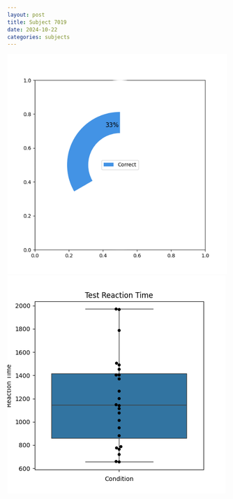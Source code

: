 ```yaml
---
layout: post
title: Subject 7019
date: 2024-10-22
categories: subjects
---
```


![](data/7019/run-19/7019_FN_acc_test.png)
![](data/7019/run-19/7019_FN_rt.png)
